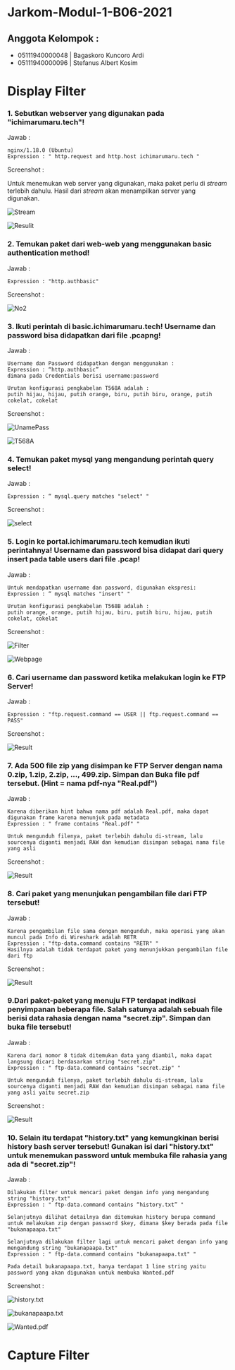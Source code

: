# Jarkom-Modul-1-B06-2021

## Anggota Kelompok : 
- 05111940000048 | Bagaskoro Kuncoro Ardi 
- 05111940000096 | Stefanus Albert Kosim 

# Display Filter

### 1. Sebutkan webserver yang digunakan pada "ichimarumaru.tech"! 

Jawab :
``` 
nginx/1.18.0 (Ubuntu)
Expression : " http.request and http.host ichimarumaru.tech "
```

Screenshot :

Untuk menemukan web server yang digunakan, maka paket perlu di *stream* terlebih dahulu. Hasil dari *stream* akan menampilkan server yang digunakan.

![Stream](https://github.com/yanzkosim/Jarkom-Modul-1-B06-2021/blob/main/Screenshots/1.1.png)

![Resulit](https://github.com/yanzkosim/Jarkom-Modul-1-B06-2021/blob/main/Screenshots/1.2.png)

### 2. Temukan paket dari web-web yang menggunakan basic authentication method!

Jawab : 
```
Expression : "http.authbasic"
```

Screenshot : 

![No2](https://github.com/yanzkosim/Jarkom-Modul-1-B06-2021/blob/main/Screenshots/2.1.png)

### 3. Ikuti perintah di basic.ichimarumaru.tech! Username dan password bisa didapatkan dari file .pcapng!

Jawab : 
```
Username dan Password didapatkan dengan menggunakan :
Expression : “http.authbasic”
dimana pada Credentials berisi username:password

Urutan konfigurasi pengkabelan T568A adalah :
putih hijau, hijau, putih orange, biru, putih biru, orange, putih cokelat, cokelat
```

Screenshot :

![UnamePass](https://github.com/yanzkosim/Jarkom-Modul-1-B06-2021/blob/main/Screenshots/3.1.png)

![T568A](https://github.com/yanzkosim/Jarkom-Modul-1-B06-2021/blob/main/Screenshots/3.2.png)

### 4. Temukan paket mysql yang mengandung perintah query select!

Jawab : 
```
Expression : “ mysql.query matches "select" "
```

Screenshot : 

![select](https://github.com/yanzkosim/Jarkom-Modul-1-B06-2021/blob/main/Screenshots/4.png)

### 5. Login ke portal.ichimarumaru.tech kemudian ikuti perintahnya! Username dan password bisa didapat dari query insert pada table users dari file .pcap!

Jawab : 
```
Untuk mendapatkan username dan password, digunakan ekspresi:
Expression : “ mysql matches "insert" "

Urutan konfigurasi pengkabelan T568B adalah :
putih orange, orange, putih hijau, biru, putih biru, hijau, putih cokelat, cokelat
```

Screenshot :

![Filter](https://github.com/yanzkosim/Jarkom-Modul-1-B06-2021/blob/main/Screenshots/5.1.png)

![Webpage](https://github.com/yanzkosim/Jarkom-Modul-1-B06-2021/blob/main/Screenshots/5.2.png)

### 6. Cari username dan password ketika melakukan login ke FTP Server!

Jawab : 
```
Expression : "ftp.request.command == USER || ftp.request.command == PASS"
```

Screenshot :

![Result](https://github.com/yanzkosim/Jarkom-Modul-1-B06-2021/blob/main/Screenshots/6.1.png)

### 7. Ada 500 file zip yang disimpan ke FTP Server dengan nama 0.zip, 1.zip, 2.zip, ..., 499.zip. Simpan dan Buka file pdf tersebut. (Hint = nama pdf-nya "Real.pdf")

Jawab : 
```
Karena diberikan hint bahwa nama pdf adalah Real.pdf, maka dapat digunakan frame karena menunjuk pada metadata
Expression : " frame contains "Real.pdf" "

Untuk mengunduh filenya, paket terlebih dahulu di-stream, lalu sourcenya diganti menjadi RAW dan kemudian disimpan sebagai nama file yang asli
```

Screenshot :

![Result](https://github.com/yanzkosim/Jarkom-Modul-1-B06-2021/blob/main/Screenshots/7.1.png)

### 8. Cari paket yang menunjukan pengambilan file dari FTP tersebut!

Jawab : 
```
Karena pengambilan file sama dengan mengunduh, maka operasi yang akan muncul pada Info di Wireshark adalah RETR
Expression : "ftp-data.command contains "RETR" "
Hasilnya adalah tidak terdapat paket yang menunjukkan pengambilan file dari ftp
```

Screenshot :

![Result](https://github.com/yanzkosim/Jarkom-Modul-1-B06-2021/blob/main/Screenshots/8.1.png)

### 9.Dari paket-paket yang menuju FTP terdapat indikasi penyimpanan beberapa file. Salah satunya adalah sebuah file berisi data rahasia dengan nama "secret.zip". Simpan dan buka file tersebut!

Jawab : 
```
Karena dari nomor 8 tidak ditemukan data yang diambil, maka dapat langsung dicari berdasarkan string "secret.zip"
Expression : " ftp-data.command contains "secret.zip" "

Untuk mengunduh filenya, paket terlebih dahulu di-stream, lalu sourcenya diganti menjadi RAW dan kemudian disimpan sebagai nama file yang asli yaitu secret.zip
```

Screenshot :

![Result](https://github.com/yanzkosim/Jarkom-Modul-1-B06-2021/blob/main/Screenshots/9.1.png)

### 10. Selain itu terdapat "history.txt" yang kemungkinan berisi history bash server tersebut! Gunakan isi dari "history.txt" untuk menemukan password untuk membuka file rahasia yang ada di "secret.zip"!

Jawab : 
```
Dilakukan filter untuk mencari paket dengan info yang mengandung string "history.txt"
Expression : " ftp-data.command contains “history.txt” "

Selanjutnya dilihat detailnya dan ditemukan history berupa command untuk melakukan zip dengan password $key, dimana $key berada pada file "bukanapaapa.txt"

Selanjutnya dilakukan filter lagi untuk mencari paket dengan info yang mengandung string "bukanapaapa.txt"
Expression : " ftp-data.command contains "bukanapaapa.txt" " 

Pada detail bukanapaapa.txt, hanya terdapat 1 line string yaitu password yang akan digunakan untuk membuka Wanted.pdf
```

Screenshot :

![history.txt](https://github.com/yanzkosim/Jarkom-Modul-1-B06-2021/blob/main/Screenshots/10.1.png)

![bukanapaapa.txt](https://github.com/yanzkosim/Jarkom-Modul-1-B06-2021/blob/main/Screenshots/10.2.png)

![Wanted.pdf](https://github.com/yanzkosim/Jarkom-Modul-1-B06-2021/blob/main/Screenshots/10.3.png)

# Capture Filter